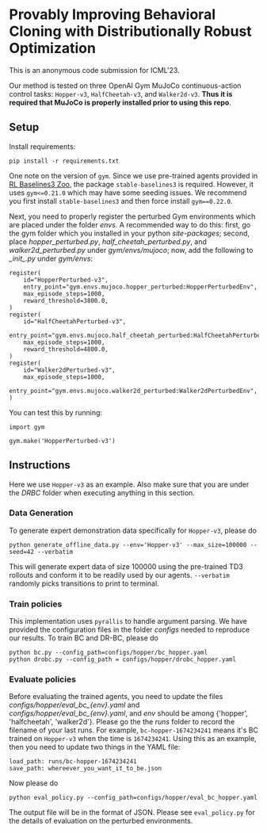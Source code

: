 # Provably Improving Behavioral Cloning with Distributionally Robust Optimization
This is an anonymous code submission for ICML'23.

Our method is tested on three OpenAI Gym MuJoCo continuous-action control tasks: `Hopper-v3`, `HalfCheetah-v3`, and `Walker2d-v3`. **Thus it is required that MuJoCo is properly installed prior to using this repo**.

## Setup
Install requirements:
```
pip install -r requirements.txt
```
One note on the version of `gym`. Since we use pre-trained agents provided in [RL Baselines3 Zoo](https://github.com/DLR-RM/rl-baselines3-zoo), the package `stable-baselines3` is required. However, it uses `gym<=0.21.0` which may have some seeding issues. We recommend you first install `stable-baselines3` and then force install `gym==0.22.0`.

Next, you need to properly register the perturbed Gym environments which are placed under the folder *envs*. A recommended way to do this: first, go the gym folder which you installed in your python *site-packages*; second, place *hopper_perturbed.py*, *half_cheetah_perturbed.py*, and *walker2d_perturbed.py* under *gym/envs/mujoco*; now, add the following to *\__init__.py* under *gym/envs*:
```
register(
    id="HopperPerturbed-v3",
    entry_point="gym.envs.mujoco.hopper_perturbed:HopperPerturbedEnv",
    max_episode_steps=1000,
    reward_threshold=3800.0,
)
register(
    id="HalfCheetahPerturbed-v3",
    entry_point="gym.envs.mujoco.half_cheetah_perturbed:HalfCheetahPerturbedEnv",
    max_episode_steps=1000,
    reward_threshold=4800.0,
)
register(
    id="Walker2dPerturbed-v3",
    max_episode_steps=1000,
    entry_point="gym.envs.mujoco.walker2d_perturbed:Walker2dPerturbedEnv",
)
```
You can test this by running:
```
import gym

gym.make('HopperPerturbed-v3')
```

## Instructions
Here we use `Hopper-v3` as an example. Also make sure that you are under the *DRBC* folder when executing anything in this section. 

### Data Generation
To generate expert demonstration data specifically for `Hopper-v3`, please do
```
python generate_offline_data.py --env='Hopper-v3' --max_size=100000 --seed=42 --verbatim
```
This will generate expert data of size 100000 using the pre-trained TD3 rollouts and conform it to be readily used by our agents. `--verbatim` randomly picks transitions to print to terminal.

### Train policies
This implementation uses `pyrallis` to handle argument parsing. We have provided the configuration files in the folder *configs* needed to reproduce our results. To train BC and DR-BC, please do
```
python bc.py --config_path=configs/hopper/bc_hopper.yaml
python drobc.py --config_path = configs/hopper/drobc_hopper.yaml
```

### Evaluate policies
Before evaluating the trained agents, you need to update the files *configs/hopper/eval_bc_{env}.yaml* and *configs/hopper/eval_bc_{env}.yaml*, and *env* should be among \{'hopper', 'halfcheetah', 'walker2d'\}. Please go the the *runs* folder to record the filename of your last runs. For example, `bc-hopper-1674234241` means it's BC trained on `Hopper-v3` when the time is `1674234241`. Using this as an example, then you need to update two things in the YAML file:
```
load_path: runs/bc-hopper-1674234241
save_path: whereever_you_want_it_to_be.json
```

Now please do
```
python eval_policy.py --config_path=configs/hopper/eval_bc_hopper.yaml
```
The output file will be in the format of JSON. Please see `eval_policy.py` for the details of evaluation on the perturbed environments.